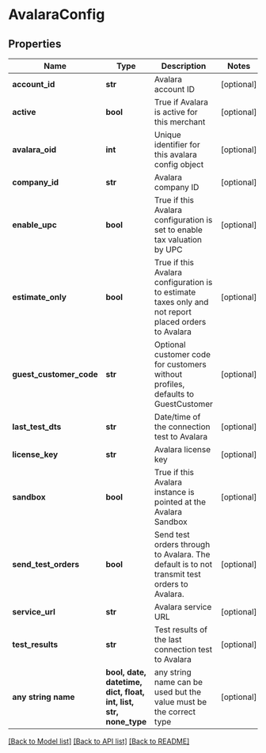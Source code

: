 # AvalaraConfig


## Properties
Name | Type | Description | Notes
------------ | ------------- | ------------- | -------------
**account_id** | **str** | Avalara account ID | [optional] 
**active** | **bool** | True if Avalara is active for this merchant | [optional] 
**avalara_oid** | **int** | Unique identifier for this avalara config object | [optional] 
**company_id** | **str** | Avalara company ID | [optional] 
**enable_upc** | **bool** | True if this Avalara configuration is set to enable tax valuation by UPC | [optional] 
**estimate_only** | **bool** | True if this Avalara configuration is to estimate taxes only and not report placed orders to Avalara | [optional] 
**guest_customer_code** | **str** | Optional customer code for customers without profiles, defaults to GuestCustomer | [optional] 
**last_test_dts** | **str** | Date/time of the connection test to Avalara | [optional] 
**license_key** | **str** | Avalara license key | [optional] 
**sandbox** | **bool** | True if this Avalara instance is pointed at the Avalara Sandbox | [optional] 
**send_test_orders** | **bool** | Send test orders through to Avalara.  The default is to not transmit test orders to Avalara. | [optional] 
**service_url** | **str** | Avalara service URL | [optional] 
**test_results** | **str** | Test results of the last connection test to Avalara | [optional] 
**any string name** | **bool, date, datetime, dict, float, int, list, str, none_type** | any string name can be used but the value must be the correct type | [optional]

[[Back to Model list]](../README.md#documentation-for-models) [[Back to API list]](../README.md#documentation-for-api-endpoints) [[Back to README]](../README.md)


